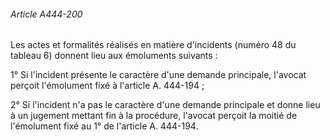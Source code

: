 ###### Article A444-200

Les actes et formalités réalisés en matière d'incidents (numéro 48 du tableau 6) donnent lieu aux émoluments suivants :

1° Si l'incident présente le caractère d'une demande principale, l'avocat perçoit l'émolument fixé à l'article A. 444-194 ;

2° Si l'incident n'a pas le caractère d'une demande principale et donne lieu à un jugement mettant fin à la procédure, l'avocat perçoit la moitié de l'émolument fixé au 1° de l'article A. 444-194.

